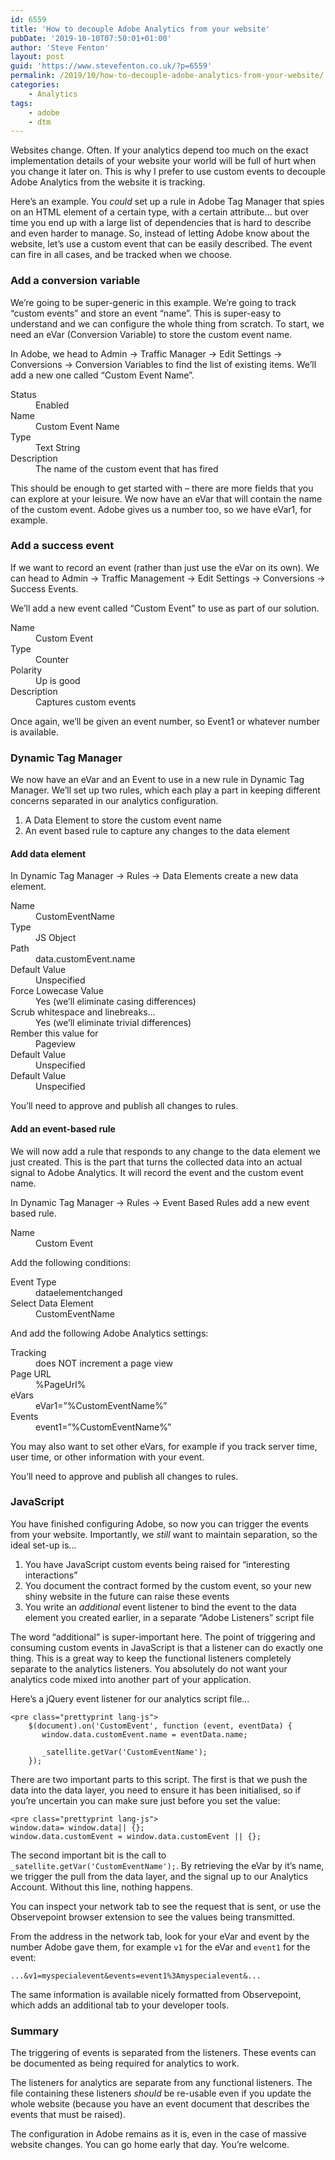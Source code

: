 ```yaml
---
id: 6559
title: 'How to decouple Adobe Analytics from your website'
pubDate: '2019-10-10T07:50:01+01:00'
author: 'Steve Fenton'
layout: post
guid: 'https://www.stevefenton.co.uk/?p=6559'
permalink: /2019/10/how-to-decouple-adobe-analytics-from-your-website/
categories:
    - Analytics
tags:
    - adobe
    - dtm
---
```


Websites change. Often. If your analytics depend too much on the exact implementation details of your website your world will be full of hurt when you change it later on. This is why I prefer to use custom events to decouple Adobe Analytics from the website it is tracking.

Here’s an example. You *could* set up a rule in Adobe Tag Manager that spies on an HTML element of a certain type, with a certain attribute… but over time you end up with a large list of dependencies that is hard to describe and even harder to manage. So, instead of letting Adobe know about the website, let’s use a custom event that can be easily described. The event can fire in all cases, and be tracked when we choose.

### Add a conversion variable

We’re going to be super-generic in this example. We’re going to track “custom events” and store an event “name”. This is super-easy to understand and we can configure the whole thing from scratch. To start, we need an eVar (Conversion Variable) to store the custom event name.

In Adobe, we head to Admin -&gt; Traffic Manager -&gt; Edit Settings -&gt; Conversions -&gt; Conversion Variables to find the list of existing items. We’ll add a new one called “Custom Event Name”.

<dl><dt>Status</dt><dd>Enabled</dd><dt>Name</dt><dd>Custom Event Name</dd><dt>Type</dt><dd>Text String</dd><dt>Description</dt><dd>The name of the custom event that has fired</dd></dl>This should be enough to get started with – there are more fields that you can explore at your leisure. We now have an eVar that will contain the name of the custom event. Adobe gives us a number too, so we have eVar1, for example.

### Add a success event

If we want to record an event (rather than just use the eVar on its own). We can head to Admin -&gt; Traffic Management -&gt; Edit Settings -&gt; Conversions -&gt; Success Events.

We’ll add a new event called “Custom Event” to use as part of our solution.

<dl><dt>Name</dt><dd>Custom Event</dd><dt>Type</dt><dd>Counter</dd><dt>Polarity</dt><dd>Up is good</dd><dt>Description</dt><dd>Captures custom events</dd></dl>Once again, we’ll be given an event number, so Event1 or whatever number is available.

### Dynamic Tag Manager

We now have an eVar and an Event to use in a new rule in Dynamic Tag Manager. We’ll set up two rules, which each play a part in keeping different concerns separated in our analytics configuration.

1. A Data Element to store the custom event name
2. An event based rule to capture any changes to the data element

#### Add data element

In Dynamic Tag Manager -&gt; Rules -&gt; Data Elements create a new data element.

<dl><dt>Name</dt><dd>CustomEventName</dd><dt>Type</dt><dd>JS Object</dd><dt>Path</dt><dd>data.customEvent.name</dd><dt>Default Value</dt><dd>Unspecified</dd><dt>Force Lowecase Value</dt><dd>Yes (we’ll eliminate casing differences)</dd><dt>Scrub whitespace and linebreaks…</dt><dd>Yes (we’ll eliminate trivial differences)</dd><dt>Rember this value for</dt><dd>Pageview</dd><dt>Default Value</dt><dd>Unspecified</dd><dt>Default Value</dt><dd>Unspecified</dd></dl>You’ll need to approve and publish all changes to rules.

#### Add an event-based rule

We will now add a rule that responds to any change to the data element we just created. This is the part that turns the collected data into an actual signal to Adobe Analytics. It will record the event and the custom event name.

In Dynamic Tag Manager -&gt; Rules -&gt; Event Based Rules add a new event based rule.

<dl><dt>Name</dt><dd>Custom Event</dd></dl>Add the following conditions:

<dl><dt>Event Type</dt><dd>dataelementchanged</dd><dt>Select Data Element</dt><dd>CustomEventName</dd></dl>And add the following Adobe Analytics settings:

<dl><dt>Tracking</dt><dd>does NOT increment a page view</dd><dt>Page URL</dt><dd>%PageUrl%</dd><dt>eVars</dt><dd>eVar1=”%CustomEventName%”</dd><dt>Events</dt><dd>event1=”%CustomEventName%”</dd></dl>You may also want to set other eVars, for example if you track server time, user time, or other information with your event.

You’ll need to approve and publish all changes to rules.

### JavaScript

You have finished configuring Adobe, so now you can trigger the events from your website. Importantly, we *still* want to maintain separation, so the ideal set-up is…

1. You have JavaScript custom events being raised for “interesting interactions”
2. You document the contract formed by the custom event, so your new shiny website in the future can raise these events
3. You write an *additional* event listener to bind the event to the data element you created earlier, in a separate “Adobe Listeners” script file

The word “additional” is super-important here. The point of triggering and consuming custom events in JavaScript is that a listener can do exactly one thing. This is a great way to keep the functional listeners completely separate to the analytics listeners. You absolutely do not want your analytics code mixed into another part of your application.

Here’s a jQuery event listener for our analytics script file…

```
<pre class="prettyprint lang-js">
    $(document).on('CustomEvent', function (event, eventData) {
       window.data.customEvent.name = eventData.name;

       _satellite.getVar('CustomEventName');
    });
```

There are two important parts to this script. The first is that we push the data into the data layer, you need to ensure it has been initialised, so if you’re uncertain you can make sure just before you set the value:

```
<pre class="prettyprint lang-js">
window.data= window.data|| {};
window.data.customEvent = window.data.customEvent || {};
```

The second important bit is the call to `_satellite.getVar('CustomEventName');`. By retrieving the eVar by it’s name, we trigger the pull from the data layer, and the signal up to our Analytics Account. Without this line, nothing happens.

You can inspect your network tab to see the request that is sent, or use the Observepoint browser extension to see the values being transmitted.

From the address in the network tab, look for your eVar and event by the number Adobe gave them, for example `v1` for the eVar and `event1` for the event:

`...&v1=myspecialevent&events=event1%3Amyspecialevent&...`

The same information is available nicely formatted from Observepoint, which adds an additional tab to your developer tools.

### Summary

The triggering of events is separated from the listeners. These events can be documented as being required for analytics to work.

The listeners for analytics are separate from any functional listeners. The file containing these listeners *should* be re-usable even if you update the whole website (because you have an event document that describes the events that must be raised).

The configuration in Adobe remains as it is, even in the case of massive website changes. You can go home early that day. You’re welcome.